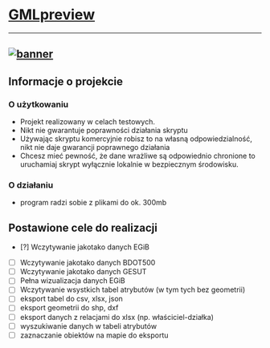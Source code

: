 # [GMLpreview](https://rzezimioszek.github.io/GMLpreview/)
---
[![banner](https://github.com/user-attachments/assets/30ea3a4e-33e1-47b6-9d06-e0c99d11c7ed)](https://rzezimioszek.github.io/GMLpreview/)
---
## Informacje o projekcie
### O użytkowaniu
- Projekt realizowany w celach testowych.
- Nikt nie gwarantuje poprawności działania skryptu
- Używając skryptu komercyjnie robisz to na własną odpowiedzialność, nikt nie daje gwarancji poprawnego działania
- Chcesz mieć pewność, że dane wrażliwe są odpowiednio chronione to uruchamiaj skrypt wyłącznie lokalnie w bezpiecznym środowisku.
### O działaniu
- program radzi sobie z plikami do ok. 300mb


## Postawione cele do realizacji
- [?] Wczytywanie jakotako danych EGiB
- [ ] Wczytywanie jakotako danych BDOT500
- [ ] Wczytywanie jakotako danych GESUT
- [ ] Pełna wizualizacja danych EGiB
- [ ] Wczytywanie wsystkich tabel atrybutów (w tym tych bez geometrii)
- [ ] eksport tabel do csv, xlsx, json
- [ ] eksport geometrii do shp, dxf
- [ ] eksport danych z relacjami do xlsx (np. właściciel-działka)
- [ ] wyszukiwanie danych w tabeli atrybutów
- [ ] zaznaczanie obiektów na mapie do eksportu
